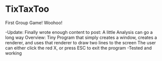 # TixTaxToo
First Group Game! Woohoo!

-Update: Finally wrote enough content to post: A little Analysis can go a long way
Overview:
  Tiny Program that simply creates a window, creates a renderer, and uses that renderer to draw two lines to the screen
  The user can either click the red X, or press ESC to exit the program
  -Tested and working
